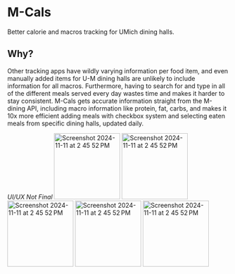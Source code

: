 # M-Cals
Better calorie and macros tracking for UMich dining halls.



## **Why?**

Other tracking apps have wildly varying information per food item, and even manually added items for U-M dining halls are unlikely to include information for all macros. Furthermore, having to search for and type in all of the different meals served every day wastes time and makes it harder to stay consistent. M-Cals gets accurate information straight from the M-dining API, including macro information like protein, fat, carbs, and makes it 10x more efficient adding meals with checkbox system and selecting eaten meals from specific dining halls, updated daily.

*UI/UX Not Final*
<img width="150" alt="Screenshot 2024-11-11 at 2 45 52 PM" src="https://github.com/user-attachments/assets/24270fb6-5f76-4e1d-9207-c6ab50e747a9">
<img width="150" alt="Screenshot 2024-11-11 at 2 45 52 PM" src="https://github.com/user-attachments/assets/dc1d5506-cf27-46ee-8340-8059d336f2da">
<img width="150" alt="Screenshot 2024-11-11 at 2 45 52 PM" src="https://github.com/user-attachments/assets/d5b48eab-c1a1-44e8-9ba2-1ce23e9e1fad">
<img width="150" alt="Screenshot 2024-11-11 at 2 45 52 PM" src="https://github.com/user-attachments/assets/187667d1-e2e0-4b58-83d1-5008d4b68cb5">
<img width="150" alt="Screenshot 2024-11-11 at 2 45 52 PM" src="https://github.com/user-attachments/assets/71133a27-943a-4e03-91b0-4f1d31828c54">


